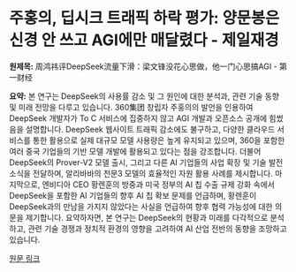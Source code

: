 # 주홍의, 딥시크 트래픽 하락 평가: 양문봉은 신경 안 쓰고 AGI에만 매달렸다 - 제일재경

**원제목:** 周鸿祎评DeepSeek流量下滑：梁文锋没花心思做，他一门心思搞AGI - 第一财经

**요약:** 본 연구는 DeepSeek의 사용률 감소 및 그 원인에 대한 분석과, 관련 기술 동향 및 미래 전망을 다루고 있습니다.  360集团 창립자 주홍의의 발언을 인용하여 DeepSeek 개발자가 To C 서비스에 집중하지 않고 AGI 개발과 오픈소스 공개에 힘썼음을 설명합니다.  DeepSeek 웹사이트 트래픽 감소에도 불구하고, 다양한 클라우드 서비스를 통한 활용으로 실제 대규모 모델 사용량은 높게 유지되고 있으며, 360을 포함한 여러 중국 기업들의 기반 모델 개발에 활용되고 있다는 점을 강조합니다.  더불어 DeepSeek의 Prover-V2 모델 출시,  그리고 다른 AI 기업들의 사업 확장 및 기술 발전 소식을 전달하며,  알리바바의 천문3 모델의 효율적인 자원 활용 사례를 제시합니다.  마지막으로, 엔비디아 CEO 황렌훈의 방중과 미국 정부의 AI 칩 수출 규제 강화 속에서 DeepSeek을 포함한 AI 기업들의 향후 AI 칩 확보 문제를 언급하며, 황렌훈이 DeepSeek과의 만남을 가지지 않았다는 사실을 언급하여 향후 협력 가능성에 대한 의문을 제기합니다.  요약하자면, 본 연구는 DeepSeek의 현황과 미래를 다각적으로 분석하고, 관련 기술 경쟁과 정치적 환경의 영향을 고려하여  AI 산업 전반의 동향을 조망하고 있습니다.

[원문 링크](https://www.yicai.com/news/102737274.html)
